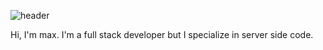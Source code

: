 ![header](https://capsule-render.vercel.app/api?type=waving&color=timeGradient&height=300&section=header&text=max&fontSize=90)

Hi, I'm max. I'm a full stack developer but I specialize in server side code. 
